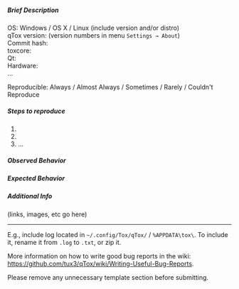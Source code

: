 ##### Brief Description

OS: Windows / OS X / Linux (include version and/or distro)  
qTox version: (version numbers in menu `Settings → About`)  
Commit hash:  
toxcore:  
Qt:  
Hardware:  
…

Reproducible: Always / Almost Always / Sometimes / Rarely / Couldn't Reproduce

##### Steps to reproduce

1. 
2. 
3. …

##### Observed Behavior


##### Expected Behavior


##### Additional Info
(links, images, etc go here)

----

E.g., include log located in `~/.config/Tox/qTox/` / `%APPDATA\tox\`.
To include it, rename it from `.log` to `.txt`, or zip it.

More information on how to write good bug reports in the wiki:
https://github.com/tux3/qTox/wiki/Writing-Useful-Bug-Reports.

Please remove any unnecessary template section before submitting.
